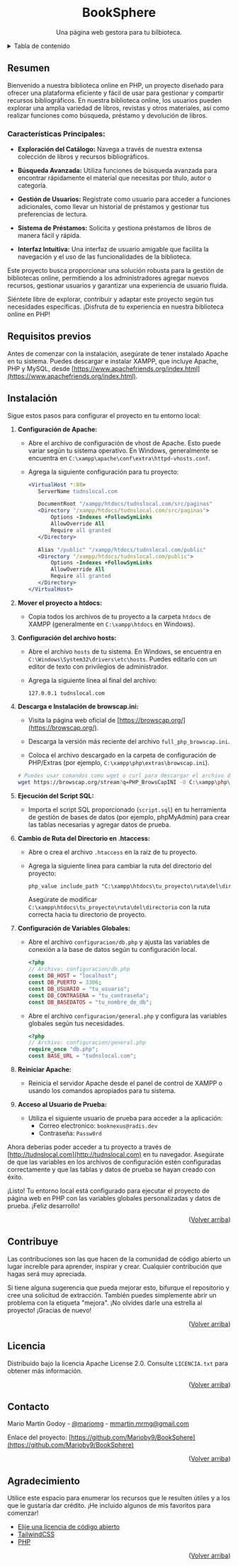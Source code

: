 <a name="readme-top"></a>

<br />
<div align="center">
  <h1 align="center">BookSphere</h1>

  <p align="center">
    Una página web gestora para tu bilbioteca. 
  </p>
</div>

<!-- TABLA DE CONTENIDO -->
<details>
  <summary>Tabla de contenido</summary>
  <ol>
    <li>
      <a href="#resumen">Resumen</a>
      <ul>
        <li><a href="#características-principales">Características Principales<a></li>
      </ul>
    </li>
    <li><a href="#requisitos-previos">Requisitos previos</a></li>
    <li><a href="#instalación">Instalación</a></li>
    <li><a href="#contribuye">Contribuye</a></li>
    <li><a href="#licencia">Licencia</a></li>
    <li><a href="#contacto">Contacto</a></li>
    <li><a href="#agradecimiento">Agradecimiento</a></li>
  </ol>
</details>

<!-- EMPEZAMOS -->

## Resumen

Bienvenido a nuestra biblioteca online en PHP, un proyecto diseñado para ofrecer una plataforma eficiente y fácil de usar para gestionar y compartir recursos bibliográficos. En nuestra biblioteca online, los usuarios pueden explorar una amplia variedad de libros, revistas y otros materiales, así como realizar funciones como búsqueda, préstamo y devolución de libros.

### Características Principales:

- **Exploración del Catálogo:** Navega a través de nuestra extensa colección de libros y recursos bibliográficos.
- **Búsqueda Avanzada:** Utiliza funciones de búsqueda avanzada para encontrar rápidamente el material que necesitas por título, autor o categoría.

- **Gestión de Usuarios:** Regístrate como usuario para acceder a funciones adicionales, como llevar un historial de préstamos y gestionar tus preferencias de lectura.

- **Sistema de Préstamos:** Solicita y gestiona préstamos de libros de manera fácil y rápida.

- **Interfaz Intuitiva:** Una interfaz de usuario amigable que facilita la navegación y el uso de las funcionalidades de la biblioteca.

Este proyecto busca proporcionar una solución robusta para la gestión de bibliotecas online, permitiendo a los administradores agregar nuevos recursos, gestionar usuarios y garantizar una experiencia de usuario fluida.

Siéntete libre de explorar, contribuir y adaptar este proyecto según tus necesidades específicas. ¡Disfruta de tu experiencia en nuestra biblioteca online en PHP!

## Requisitos previos

Antes de comenzar con la instalación, asegúrate de tener instalado Apache en tu sistema. Puedes descargar e instalar XAMPP, que incluye Apache, PHP y MySQL, desde [https://www.apachefriends.org/index.html](https://www.apachefriends.org/index.html).

## Instalación

Sigue estos pasos para configurar el proyecto en tu entorno local:

1. **Configuración de Apache:**

   - Abre el archivo de configuración de vhost de Apache. Esto puede variar según tu sistema operativo. En Windows, generalmente se encuentra en `C:\xampp\apache\conf\extra\httpd-vhosts.conf`.
   - Agrega la siguiente configuración para tu proyecto:

     ```apache
     <VirtualHost *:80>
        ServerName tudnslocal.com

        DocumentRoot "/xampp/htdocs/tudnslocal.com/src/paginas"
        <Directory "/xampp/htdocs/tudnslocal.com/src/paginas">
            Options -Indexes +FollowSymLinks
            AllowOverride All
            Require all granted
        </Directory>

        Alias "/public" "/xampp/htdocs/tudnslocal.com/public"
        <Directory "/xampp/htdocs/tudnslocal.com/public">
            Options -Indexes +FollowSymLinks
            AllowOverride All
            Require all granted
        </Directory>
     </VirtualHost>
     ```

2. **Mover el proyecto a htdocs:**

   - Copia todos los archivos de tu proyecto a la carpeta `htdocs` de XAMPP (generalmente en `C:\xampp\htdocs` en Windows).

3. **Configuración del archivo hosts:**

   - Abre el archivo `hosts` de tu sistema. En Windows, se encuentra en `C:\Windows\System32\drivers\etc\hosts`. Puedes editarlo con un editor de texto con privilegios de administrador.
   - Agrega la siguiente línea al final del archivo:

     ```
     127.0.0.1 tudnslocal.com
     ```

4. **Descarga e Instalación de browscap.ini:**

   - Visita la página web oficial de [https://browscap.org/](https://browscap.org/).

   - Descarga la versión más reciente del archivo `full_php_browscap.ini`.

   - Coloca el archivo descargado en la carpeta de configuración de PHP/Extras (por ejemplo, `C:\xampp\php\extras\browscap.ini`).

   ```bash
   # Puedes usar comandos como wget o curl para descargar el archivo directamente en la terminal.
   wget https://browscap.org/stream?q=PHP_BrowsCapINI -O C:\xampp\php\extras\browscap.ini
   ```

5. **Ejecución del Script SQL:**

   - Importa el script SQL proporcionado (`script.sql`) en tu herramienta de gestión de bases de datos (por ejemplo, phpMyAdmin) para crear las tablas necesarias y agregar datos de prueba.

6. **Cambio de Ruta del Directorio en .htaccess:**

   - Abre o crea el archivo `.htaccess` en la raíz de tu proyecto.
   - Agrega la siguiente línea para cambiar la ruta del directorio del proyecto:

     ```apache
     php_value include_path "C:\xampp\htdocs\tu_proyecto\ruta\del\directorio"
     ```

     Asegúrate de modificar `C:\xampp\htdocs\tu_proyecto\ruta\del\directorio` con la ruta correcta hacia tu directorio de proyecto.

7. **Configuración de Variables Globales:**

   - Abre el archivo `configuracion/db.php` y ajusta las variables de conexión a la base de datos según tu configuración local.

     ```php
     <?php
     // Archivo: configuracion/db.php
     const DB_HOST = "localhost";
     const DB_PUERTO = 3306;
     const DB_USUARIO = "tu_usuario";
     const DB_CONTRASENA = "tu_contraseña";
     const DB_BASEDATOS = "tu_nombre_de_db";
     ```

   - Abre el archivo `configuracion/general.php` y configura las variables globales según tus necesidades.

     ```php
     <?php
     // Archivo: configuracion/general.php
     require_once "db.php";
     const BASE_URL = "tudnslocal.com";
     ```

8. **Reiniciar Apache:**

   - Reinicia el servidor Apache desde el panel de control de XAMPP o usando los comandos apropiados para tu sistema.

9. **Acceso al Usuario de Prueba:**
   - Utiliza el siguiente usuario de prueba para acceder a la aplicación:
     - Correo electronico: `booknexus@radis.dev`
     - Contraseña: `Passw0rd`

Ahora deberías poder acceder a tu proyecto a través de [http://tudnslocal.com](http://tudnslocal.com) en tu navegador. Asegúrate de que las variables en los archivos de configuración estén configuradas correctamente y que las tablas y datos de prueba se hayan creado con éxito.

¡Listo! Tu entorno local está configurado para ejecutar el proyecto de página web en PHP con las variables globales personalizadas y datos de prueba. ¡Feliz desarrollo!

<p align="right">(<a href="#readme-top">Volver arriba</a>)</p>
      
<!-- CONTRIBUYE -->
## Contribuye

Las contribuciones son las que hacen de la comunidad de código abierto un lugar increíble para aprender, inspirar y crear. Cualquier contribución que hagas será muy apreciada.

Si tiene alguna sugerencia que pueda mejorar esto, bifurque el repositorio y cree una solicitud de extracción. También puedes simplemente abrir un problema con la etiqueta "mejora". ¡No olvides darle una estrella al proyecto! ¡Gracias de nuevo!

<p align="right">(<a href="#readme-top">Volver arriba</a>)</p>

<!-- LICENCIA -->

## Licencia

Distribuido bajo la licencia Apache License 2.0. Consulte `LICENCIA.txt` para obtener más información.

<p align="right">(<a href="#readme-top">Volver arriba</a>)</p>

<!-- CONTACTO -->

## Contacto

Mario Martín Godoy - [@mariomg]() - mmartin.mrmg@gmail.com

Enlace del proyecto: [https://github.com/Marioby9/BookSphere](https://github.com/Marioby9/BookSphere)

<p align="right">(<a href="#readme-top">Volver arriba</a>)</p>

<!-- AGREDECIMIENTO -->

## Agradecimiento

Utilice este espacio para enumerar los recursos que le resulten útiles y a los que le gustaría dar crédito. ¡He incluido algunos de mis favoritos para comenzar!

- [Elije una licencia de código abierto](https://choosealicense.com)
- [TailwindCSS](https://tailwindcss.com/)
- [PHP](https://www.php.net/)

<p align="right">(<a href="#readme-top">Volver arriba</a>)</p>
